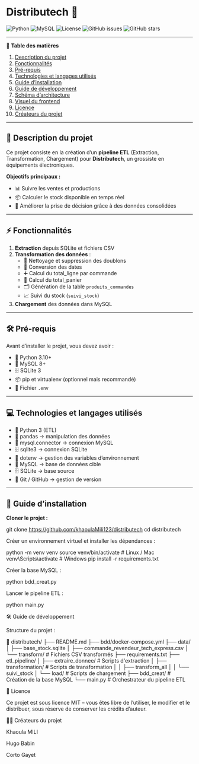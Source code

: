 # Distributech 🚀
![Python](https://img.shields.io/badge/Python-3.10+-blue)
![MySQL](https://img.shields.io/badge/MySQL-8+-green)
![License](https://img.shields.io/badge/License-MIT-lightgrey)
![GitHub issues](https://img.shields.io/github/issues/khaoulaMili123/distributech)
![GitHub stars](https://img.shields.io/github/stars/khaoulaMili123/distributech?style=social)

---

📑 **Table des matières**

1. [Description du projet](#description-du-projet)
2. [Fonctionnalités](#fonctionnalités)
3. [Pré-requis](#pré-requis)
4. [Technologies et langages utilisés](#technologies-et-langages-utilisés)
5. [Guide d’installation](#guide-dinstallation)
6. [Guide de développement](#guide-de-développement)
7. [Schéma d’architecture](#schéma-darchitecture)
8. [Visuel du frontend](#visuel-du-frontend)
9. [Licence](#licence)
10. [Créateurs du projet](#créateurs-du-projet)

---

## 📖 Description du projet

Ce projet consiste en la création d’un **pipeline ETL** (Extraction, Transformation, Chargement) pour **Distributech**, un grossiste en équipements électroniques.  

**Objectifs principaux :**  
- 📊 Suivre les ventes et productions  
- 📦 Calculer le stock disponible en temps réel  
- 🤖 Améliorer la prise de décision grâce à des données consolidées  

---

## ⚡ Fonctionnalités

1. **Extraction** depuis SQLite et fichiers CSV  
2. **Transformation des données** :  
   - 🧹 Nettoyage et suppression des doublons  
   - 📅 Conversion des dates  
   - ➕ Calcul du total_ligne par commande  
   - 🛒 Calcul du total_panier  
   - 🗂️ Génération de la table `produits_commandes`  
   - 📈 Suivi du stock (`suivi_stock`)  
3. **Chargement** des données dans MySQL  

---

## 🛠️ Pré-requis

Avant d’installer le projet, vous devez avoir :  
- 🐍 Python 3.10+  
- 🐬 MySQL 8+  
- 🗄️ SQLite 3  
- 📦 pip et virtualenv (optionnel mais recommandé)  
- 🔑 Fichier `.env`  

---

## 💻 Technologies et langages utilisés

- 🐍 Python 3 (ETL)  
- 🐼 pandas → manipulation des données  
- 🔌 mysql.connector → connexion MySQL  
- 🗄️ sqlite3 → connexion SQLite  
- 🌿 dotenv → gestion des variables d’environnement  
- 🐬 MySQL → base de données cible  
- 🗄️ SQLite → base source  
- 📝 Git / GitHub → gestion de version  

---

## 🚀 Guide d’installation

**Cloner le projet :**

git clone https://github.com/khaoulaMili123/distributech
cd distributech

Créer un environnement virtuel et installer les dépendances :

python -m venv venv
source venv/bin/activate   # Linux / Mac
venv\Scripts\activate      # Windows
pip install -r requirements.txt

Créer la base MySQL :

python bdd_creat.py


Lancer le pipeline ETL :

python main.py

🛠️ Guide de développement

Structure du projet :

📂 distributech/
├── README.md
├── bdd/docker-compose.yml
├── data/
│   ├── base_stock.sqlite
│   ├── commande_revendeur_tech_express.csv
│   └── transform/        # Fichiers CSV transformés
├── requirements.txt
├── etl_pipeline/
│   ├── extraire_donnee/  # Scripts d'extraction
│   ├── transformation/   # Scripts de transformation
│   │   ├── transform_all
│   │   └── suivi_stock
│   └── load/             # Scripts de chargement
├── bdd_creat/            # Création de la base MySQL
└── main.py               # Orchestrateur du pipeline ETL

📜 Licence

Ce projet est sous licence MIT – vous êtes libre de l’utiliser, le modifier et le distribuer, sous réserve de conserver les crédits d’auteur.

👩‍💻 Créateurs du projet

Khaoula MILI

Hugo Babin

Corto Gayet


